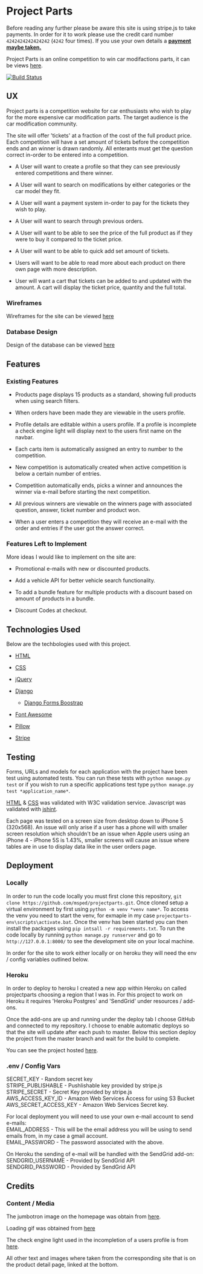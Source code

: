 # Project Parts

Before reading any further please be aware this site is using stripe.js to take payments. In order for it to work please use the credit card number `4242424242424242` (`4242` four times). If you use your own details a <strong><u>payment maybe taken.</u></strong>

Project Parts is an online competition to win car modifactions parts, it can be views [here](https://projectparts.herokuapp.com/).

[![Build Status](https://travis-ci.org/msped/projectparts.svg?branch=master)](https://travis-ci.org/msped/projectparts)

## UX

Project parts is a competition website for car enthusiasts who wish to play for the more expensive car modification parts. The target audience is the car modification community.

The site will offer 'tickets' at a fraction of the cost of the full product price. Each competition will have a set amount of tickets before the competition ends and an winner is drawn randomly. All enterants must get the question correct in-order to be entered into a competition.

- A User will want to create a profile so that they can see previously entered competitions and there winner.

- A User will want to search on modifications by either categories or the car model they fit.

- A User will want a payment system in-order to pay for the tickets they wish to play.

- A User will want to search through previous orders.

- A User will want to be able to see the price of the full product as if they were to buy it compared to the ticket price.

- A User will want to be able to quick add set amount of tickets.

- Users will want to be able to read more about each product on there own page with more description.

- User will want a cart that tickets can be added to and updated with the amount. A cart will display the ticket price, quantity and the full total.

### Wireframes

Wireframes for the site can be viewed [here](https://github.com/msped/projectparts/tree/master/assets/wireframes/exports)

### Database Design

Design of the database can be viewed [here](https://github.com/msped/projectparts/blob/master/assets/wireframes/Project%20Parts%20ERD.png)

## Features

### Existing Features

- Products page displays 15 products as a standard, showing full products when using search filters.

- When orders have been made they are viewable in the users profile.

- Profile details are editable within a users profile. If a profile is incomplete a check engine light will display next to the users first name on the navbar.

- Each carts item is automatically assigned an entry to number to the competition.

- New competition is automatically created when active competition is below a certain number of entries.

- Competition automatically ends, picks a winner and announces the winner via e-mail before starting the next competition.

- All previous winners are viewable on the winners page with associated question, answer, ticket number and product won.

- When a user enters a competition they will receive an e-mail with the order and entries if the user got the answer correct.

### Features Left to Implement

More ideas I would like to implement on the site are:

- Promotional e-mails with new or discounted products.

- Add a vehicle API for better vehicle search functionality.

- To add a bundle feature for multiple products with a discount based on amount of products in a bundle.

- Discount Codes at checkout.

## Technologies Used

Below are the techbologies used with this project.

- [HTML](https://en.wikipedia.org/wiki/HTML)

- [CSS](https://en.wikipedia.org/wiki/Cascading_Style_Sheets)

- [jQuery](https://jquery.com/)

- [Django](https://www.djangoproject.com/)
  - [Django Forms Boostrap](https://pypi.org/project/django-forms-bootstrap/)

- [Font Awesome](https://fontawesome.com/)

- [Pillow](https://python-imaging.github.io/)

- [Stripe](https://stripe.com/gb)

## Testing

Forms, URLs and models for each application with the project have been test using automated tests. You can run these tests with `python manage.py test` or if you wish to run a specific applications test type `python manage.py test *application_name*`.

[HTML](https://validator.w3.org/) & [CSS](http://jigsaw.w3.org/css-validator/) was validated with W3C validation service. Javascript was validated with [jshint](https://jshint.com/).

Each page was tested on a screen size from desktop down to iPhone 5 (320x568). An issue will only arise if a user has a phone will with smaller screen resolution which shouldn't be an issue when Apple users using an iPhone 4 - iPhone 5S is 1.43%, smaller screens will cause an issue where tables are in use to display data like in the user orders page.

## Deployment

### Locally

In order to run the code locally you must first clone this repository, `git clone https://github.com/msped/projectparts.git`. Once cloned setup a virtual environment by first using `python -m venv *venv name*`. To access the venv you need to start the venv, for exmaple in my case `projectparts-env\scripts\activate.bat`. Once the venv has been started you can then install the packages using `pip intsall -r requirements.txt`. To run the code locally by running `python manage.py runserver` and go to `http://127.0.0.1:8000/` to see the development site on your local machine.

In order for the site to work either locally or on heroku they will need the env / config variables outlined below.

### Heroku

In order to deploy to heroku I created a new app within Heroku on called projectparts choosing a region that I was in. For this project to work on Heroku it requires 'Heroku Postgres' and 'SendGrid' under resources / add-ons.

Once the add-ons are up and running under the deploy tab I choose GitHub and connected to my repository. I choose to enable automatic deploys so that the site will update after each push to master. Below this section deploy the project from the master branch and wait for the build to complete.

You can see the project hosted [here](https://projectparts.herokuapp.com/).

### .env / Config Vars

SECRET_KEY - Random secret key</br>
STRIPE_PUBLISHABLE - Pushlishable key provided by stripe.js</br>
STRIPE_SECRET - Secret Key provided by stripe.js</br>
AWS_ACCESS_KEY_ID - Amazon Web Services Access for using S3 Bucket</br>
AWS_SECRET_ACCESS_KEY - Amazon Web Services Secret key.</br>

For local deployment you will need to use your own e-mail account to send e-mails:</br>
EMAIL_ADDRESS - This will be the email address you will be using to send emails from, in my case a gmail account.</br>
EMAIL_PASSWORD - The password associated with the above.</br>

On Heroku the sending of e-mail will be handled with the SendGrid add-on:</br>
SENDGRID_USERNAME - Provided by SendGrid API</br>
SENDGRID_PASSWORD - Provided by SendGrid API</br>

## Credits

### Content / Media

The jumbotron image on the homepage was obtain from [here](https://www.google.com/url?sa=i&source=images&cd=&ved=2ahUKEwisoejaoZDnAhVB1BoKHQEIDHwQjRx6BAgBEAQ&url=https%3A%2F%2Fwww.rias.co.uk%2Fnews-and-guides%2Fdemystifying-insurance%2Fdo-car-modifications-affect-car-insurance-premiums%2F&psig=AOvVaw0ARVj92T-jmSWrHYQHcJ-q&ust=1579543813621550).

Loading gif was obtained from [here](https://www.estabulo.co.uk/wp-content/plugins/interactive-3d-flipbook-powered-physics-engine/assets/images/dark-loader.gif)

The check engine light used in the incompletion of a users profile is from [here](https://en.wikipedia.org/wiki/Check_engine_light#/media/File:Motorkontrollleuchte.svg).

All other text and images where taken from the corresponding site that is on the product detail page, linked at the bottom.
